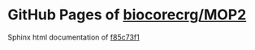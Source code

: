 GitHub Pages of [biocorecrg/MOP2](https://github.com/biocorecrg/MOP2.git)
===
Sphinx html documentation of [f85c73f1](https://github.com/biocorecrg/MOP2/tree/f85c73f1915668431469cc109bf0f3b64b487af1)
